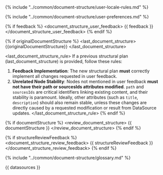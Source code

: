 
{% include "../common/document-structure/user-locale-rules.md" %}

{% include "../common/document-structure/user-preferences.md" %}

{% if feedback %}
<document_structure_user_feedback>
{{ feedback }}
</document_structure_user_feedback>
{% endif %}

{% if originalDocumentStructure %}
<last_document_structure>
{{originalDocumentStructure}}
</last_document_structure>

<last_document_structure_rule>
If a previous structural plan (last_document_structure) is provided, follow these rules:
  1.  **Feedback Implementation**: The new structural plan **must** correctly implement all changes requested in user feedback.
  2.  **Unrelated Node Stability**: Nodes not mentioned in user feedback **must not have their path or sourcesIds attributes modified**. `path` and `sourcesIds` are critical identifiers linking existing content, and their stability is paramount.
    Ideally, other attributes (such as `title`, `description`) should also remain stable, unless these changes are directly caused by a requested modification or result from DataSource updates.
</last_document_structure_rule>
{% endif %}

{% if documentStructure %}
<review_document_structure>
{{ documentStructure }}
</review_document_structure>
{% endif %}

{% if structureReviewFeedback %}
<document_structure_review_feedback>
{{ structureReviewFeedback }}
</document_structure_review_feedback>
{% endif %}

{% include "../common/document-structure/glossary.md" %}

<datasources>
{{ datasources }}
</datasources>